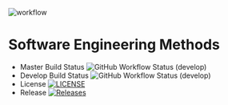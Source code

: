 ![workflow](https://github.com/STharHtet/grp1/actions/workflows/grp1action.yml/badge.svg)

# Software Engineering Methods
* Master Build Status ![GitHub Workflow Status (develop)](https://img.shields.io/github/actions/workflow/status/STharHtet/grp1/grp1action.yml?branch=master)
* Develop Build Status ![GitHub Workflow Status (develop)](https://img.shields.io/github/actions/workflow/status/STharHtet/grp1/grp1action.yml?branch=develop)
* License [![LICENSE](https://img.shields.io/github/license/STharHtet/grp1.svg?style=flat-square)](https://github.com/STharHtet/grp1/blob/master/LICENSE)
* Release [![Releases](https://img.shields.io/github/release/STharHtet/grp1/all.svg?style=flat-square)](https://github.com/STharHtet/grp1/releases)
